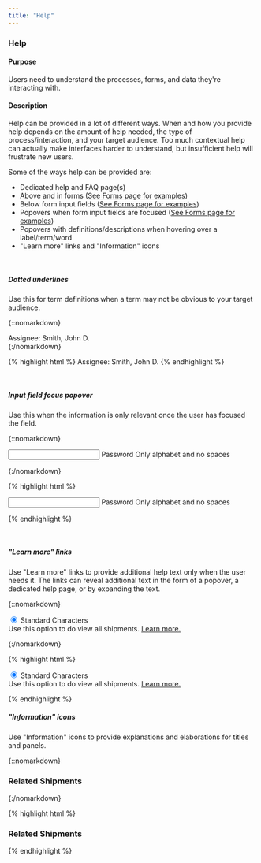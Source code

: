 ```yaml
---
title: "Help"
---
```


<div class="pl-pattern">
<h3>Help</h3>

#### Purpose
Users need to understand the processes, forms, and data they're interacting with.

#### Description
Help can be provided in a lot of different ways. When and how you provide help depends on the amount of help needed, the type of process/interaction, and your target audience. Too much contextual help can actually make interfaces harder to understand, but insufficient help will frustrate new users.

Some of the ways help can be provided are:

- Dedicated help and FAQ page(s)
- Above and in forms ([See Forms page for examples](../components/forms.html#help-text))
- Below form input fields ([See Forms page for examples](../components/forms.html#help-text))
- Popovers when form input fields are focused ([See Forms page for examples](../components/forms.html#help-text))
- Popovers with definitions/descriptions when hovering over a label/term/word
- "Learn more" links and "Information" icons

&nbsp;

##### Dotted underlines
Use this for term definitions when a term may not be obvious to your target audience.

{::nomarkdown}
<div class="pl-preview">
<abbr data-toggle="popover" data-placement="top" data-container="body" data-trigger="hover" data-content="The person, group of persons, or organization that received ownership rights of the patent application or patent.">Assignee</abbr>: Smith, John D.
</div>
{:/nomarkdown}

{% highlight html %}
<abbr data-toggle="popover" data-placement="top" data-container="body" data-trigger="hover" data-content="The person, group of persons, or organization that received ownership rights of the patent application or patent.">Assignee</abbr>: Smith, John D.
{% endhighlight %}

&nbsp;

##### Input field focus popover
Use this when the information is only relevant once the user has focused the field.

{::nomarkdown}
<div class="pl-preview">
<form role="form" class="form" style="max-width: 450px;">
    <div class="mdl-textfield mdl-js-textfield mdl-textfield--full-width">
        <input class="mdl-textfield__input" type="password" id="sample1" 
            data-html="true" data-toggle="popover" data-container="body" 
            data-trigger="focus" 
            data-content="Use at least 8 characters. Don’t use a password from another site, or something too obvious like your pet’s name. <a href=''>Why?</a>">
        <label class="mdl-textfield__label static-label" for="sample1">Password</label>
        <span class="mdl-textfield__error">Only alphabet and no spaces</span>
    </div>
</form>
</div>
{:/nomarkdown}

{% highlight html %}
<form role="form" class="form" style="max-width: 450px;">
    <div class="mdl-textfield mdl-js-textfield mdl-textfield--full-width">
        <input class="mdl-textfield__input" type="password" id="sample1" 
            data-html="true" data-toggle="popover" data-container="body" 
            data-trigger="focus" 
            data-content="Use at least 8 characters. Don’t use a password from another site, or something too obvious like your pet’s name. <a href=''>Why?</a>">
        <label class="mdl-textfield__label static-label" for="sample1">Password</label>
        <span class="mdl-textfield__error">Only alphabet and no spaces</span>
    </div>
</form>
{% endhighlight %}

&nbsp;

##### "Learn more" links
Use "Learn more" links to provide additional help text only when the user needs it. The links can reveal additional text in the form of a popover, a dedicated help page, or by expanding the text.

{::nomarkdown}
<div class="pl-preview">
<form style="max-width: 450px;" role="form">
    <div class="form-group">
        <div class="radio">
          <label class="mdl-radio mdl-js-radio mdl-js-ripple-effect">
            <input type="radio" class="mdl-radio__button" name="optionsRadios" id="optionsRadios1" value="option1" checked>
            <span class="mdl-radio__label">Standard Characters
                <div class="text-muted">Use this option to do view all shipments. <a href="#">Learn more.</a></div>    
            </span>
          </label>
        </div>
    </div>
</form>
</div>
{:/nomarkdown}

{% highlight html %}
<form style="max-width: 450px;" role="form">
    <div class="form-group">
        <div class="radio">
          <label class="mdl-radio mdl-js-radio mdl-js-ripple-effect">
            <input type="radio" class="mdl-radio__button" name="optionsRadios" id="optionsRadios1" value="option1" checked>
            <span class="mdl-radio__label">Standard Characters
                <div class="text-muted">Use this option to do view all shipments. <a href="#">Learn more.</a></div>    
            </span>
          </label>
        </div>
    </div>
</form>
{% endhighlight %}


##### "Information" icons
Use "Information" icons to provide explanations and elaborations for titles and panels.

{::nomarkdown}
<div class="pl-preview">
<div class="panel panel-default margin-2" style="max-width: 450px;">
    <div class="panel-heading">
        <h3 class="panel-title">Related Shipments<i class="fa fa-info-circle fa-muted margin-left-1" data-toggle="popover" data-placement="top" data-container="body" data-trigger="hover" data-content="Only unique visits this week are counted. Repeat visitors during the same week are not counted."></i></h3>
    </div>
    <div class="panel-body">
        <p></p>
    </div>
</div>
</div>
{:/nomarkdown}

{% highlight html %}
<div class="panel panel-default margin-2" style="max-width: 450px;">
    <div class="panel-heading">
        <h3 class="panel-title">Related Shipments<i class="fa fa-info-circle fa-muted margin-left-1" data-toggle="popover" data-placement="top" data-container="body" data-trigger="hover" data-content="Only unique visits this week are counted. Repeat visitors during the same week are not counted."></i></h3>
    </div>
    <div class="panel-body">
        <p></p>
    </div>
</div>
{% endhighlight %}

</div>
